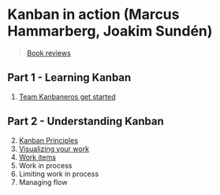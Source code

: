# Kanban in action (Marcus Hammarberg, Joakim Sundén)

>[Book reviews](https://www.goodreads.com/book/show/17789383-kanban-in-action)

## Part 1 - Learning Kanban

1. [Team Kanbaneros get started](01_kanbaneros.md)

## Part 2 - Understanding Kanban

2. [Kanban Principles](02_kanban_principles.md)
3. [Visualizing your work](03_visualizing_your_work.md)
4. [Work items](04_work_items.md)
5. Work in process
6. Limiting work in process
7. Managing flow
